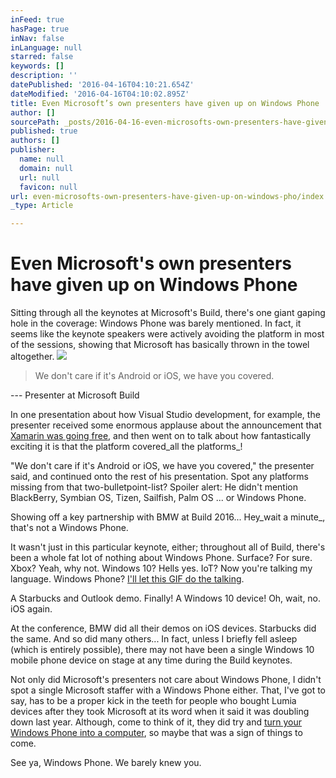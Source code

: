 ```yaml
---
inFeed: true
hasPage: true
inNav: false
inLanguage: null
starred: false
keywords: []
description: ''
datePublished: '2016-04-16T04:10:21.654Z'
dateModified: '2016-04-16T04:10:02.895Z'
title: Even Microsoft’s own presenters have given up on Windows Phone
author: []
sourcePath: _posts/2016-04-16-even-microsofts-own-presenters-have-given-up-on-windows-pho.md
published: true
authors: []
publisher:
  name: null
  domain: null
  url: null
  favicon: null
url: even-microsofts-own-presenters-have-given-up-on-windows-pho/index.html
_type: Article

---
```

# Even Microsoft's own presenters have given up on Windows Phone

Sitting through all the keynotes at Microsoft's Build, there's one giant gaping hole in the coverage: Windows Phone was barely mentioned. In fact, it seems like the keynote speakers were actively avoiding the platform in most of the sessions, showing that Microsoft has basically thrown in the towel altogether.
![](https://the-grid-user-content.s3-us-west-2.amazonaws.com/68db742e-2d40-4c5e-a6b1-e5616b76ac98.jpg)

> We don't care if it's Android or iOS, we have you covered.

--- Presenter at Microsoft Build

In one presentation about how Visual Studio development, for example, the presenter received some enormous applause about the announcement that [Xamarin was going free][0], and then went on to talk about how fantastically exciting it is that the platform covered_all the platforms_!

"We don't care if it's Android or iOS, we have you covered," the presenter said, and continued onto the rest of his presentation. Spot any platforms missing from that two-bulletpoint-list? Spoiler alert: He didn't mention BlackBerry, Symbian OS, Tizen, Sailfish, Palm OS ... or Windows Phone.

Showing off a key partnership with BMW at Build 2016... Hey_wait a minute_, that's not a Windows Phone.

It wasn't just in this particular keynote, either; throughout all of Build, there's been a whole fat lot of nothing about Windows Phone. Surface? For sure. Xbox? Yeah, why not. Windows 10? Hells yes. IoT? Now you're talking my language. Windows Phone? [I'll let this GIF do the talking][1].

A Starbucks and Outlook demo. Finally! A Windows 10 device! Oh, wait, no. iOS again.

At the conference, BMW did all their demos on iOS devices. Starbucks did the same. And so did many others... In fact, unless I briefly fell asleep (which is entirely possible), there may not have been a single Windows 10 mobile phone device on stage at any time during the Build keynotes.

Not only did Microsoft's presenters not care about Windows Phone, I didn't spot a single Microsoft staffer with a Windows Phone either. That, I've got to say, has to be a proper kick in the teeth for people who bought Lumia devices after they took Microsoft at its word when it said it was doubling down last year. Although, come to think of it, they did try and [turn your Windows Phone into a computer][2], so maybe that was a sign of things to come.

See ya, Windows Phone. We barely knew you.

[0]: http://techcrunch.com/2016/03/31/thanks-to-microsoft-small-teams-can-now-get-xamarins-ide-and-core-tools-for-free
[1]: http://giphy.com/gifs/tumbleweed-1Zbeweu52ZaQE
[2]: http://techcrunch.com/2015/04/29/microsoft-announces-continuum-turning-windows-10-phones-into-desktops/